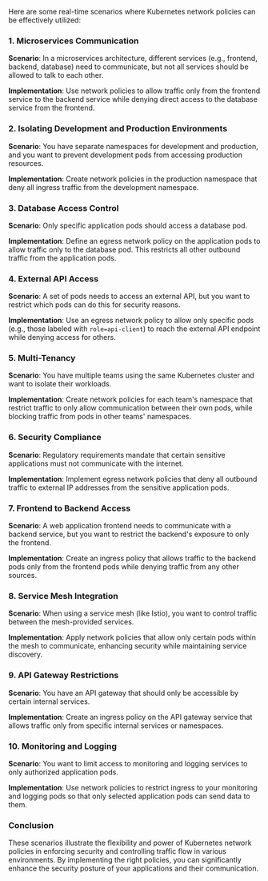 Here are some real-time scenarios where Kubernetes network policies can be effectively utilized:

### 1. Microservices Communication

**Scenario**: In a microservices architecture, different services (e.g., frontend, backend, database) need to communicate, but not all services should be allowed to talk to each other.

**Implementation**: Use network policies to allow traffic only from the frontend service to the backend service while denying direct access to the database service from the frontend.

### 2. Isolating Development and Production Environments

**Scenario**: You have separate namespaces for development and production, and you want to prevent development pods from accessing production resources.

**Implementation**: Create network policies in the production namespace that deny all ingress traffic from the development namespace.

### 3. Database Access Control

**Scenario**: Only specific application pods should access a database pod.

**Implementation**: Define an egress network policy on the application pods to allow traffic only to the database pod. This restricts all other outbound traffic from the application pods.

### 4. External API Access

**Scenario**: A set of pods needs to access an external API, but you want to restrict which pods can do this for security reasons.

**Implementation**: Use an egress network policy to allow only specific pods (e.g., those labeled with `role=api-client`) to reach the external API endpoint while denying access for others.

### 5. Multi-Tenancy

**Scenario**: You have multiple teams using the same Kubernetes cluster and want to isolate their workloads.

**Implementation**: Create network policies for each team's namespace that restrict traffic to only allow communication between their own pods, while blocking traffic from pods in other teams' namespaces.

### 6. Security Compliance

**Scenario**: Regulatory requirements mandate that certain sensitive applications must not communicate with the internet.

**Implementation**: Implement egress network policies that deny all outbound traffic to external IP addresses from the sensitive application pods.

### 7. Frontend to Backend Access

**Scenario**: A web application frontend needs to communicate with a backend service, but you want to restrict the backend's exposure to only the frontend.

**Implementation**: Create an ingress policy that allows traffic to the backend pods only from the frontend pods while denying traffic from any other sources.

### 8. Service Mesh Integration

**Scenario**: When using a service mesh (like Istio), you want to control traffic between the mesh-provided services.

**Implementation**: Apply network policies that allow only certain pods within the mesh to communicate, enhancing security while maintaining service discovery.

### 9. API Gateway Restrictions

**Scenario**: You have an API gateway that should only be accessible by certain internal services.

**Implementation**: Create an ingress policy on the API gateway service that allows traffic only from specific internal services or namespaces.

### 10. Monitoring and Logging

**Scenario**: You want to limit access to monitoring and logging services to only authorized application pods.

**Implementation**: Use network policies to restrict ingress to your monitoring and logging pods so that only selected application pods can send data to them.

### Conclusion

These scenarios illustrate the flexibility and power of Kubernetes network policies in enforcing security and controlling traffic flow in various environments. By implementing the right policies, you can significantly enhance the security posture of your applications and their communication.
